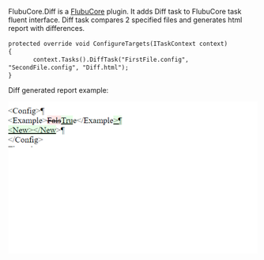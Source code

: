 FlubuCore.Diff is a [FlubuCore](https://github.com/flubu-core/flubu.core) plugin. It adds Diff task to FlubuCore task fluent interface. Diff task compares 2 specified files and generates html report with differences.

    protected override void ConfigureTargets(ITaskContext context)
    {
           context.Tasks().DiffTask("FirstFile.config", "SecondFile.config", "Diff.html");
    }

Diff generated report example:

![Diff](https://github.com/flubu-core/FlubuCore.Diff/blob/master/DiffExample.png)
